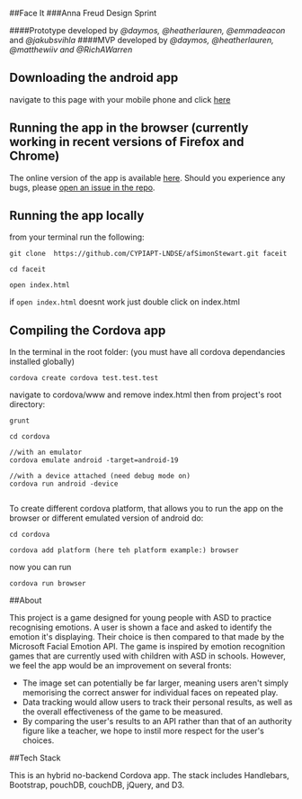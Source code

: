 ##Face It
###Anna Freud Design Sprint

####Prototype developed by *@daymos, @heatherlauren, @emmadeacon* and *@jakubsvihla*
####MVP developed by *@daymos, @heatherlauren, @matthewiiv and @RichAWarren*

## Downloading the android app

navigate to this page with your mobile phone and click [here](https://github.com/CYPIAPT-LNDSE/Face-It/blob/e7675c6e15dbd90286047c369ae21c73b9de511e/binary/android-debug.apk?raw=true)
## Running the app in the browser (currently working in recent versions of Firefox and Chrome)

The online version of the app is available [here](https://cypiapt-lndse.github.io/Face-It/). Should you experience any bugs, please [open an issue in the repo](https://github.com/CYPIAPT-LNDSE/Face-It/issues).

## Running the app locally

from your terminal run the following:
```
git clone  https://github.com/CYPIAPT-LNDSE/afSimonStewart.git faceit

cd faceit

open index.html

```
if `open index.html` doesnt work just double click on index.html

## Compiling the Cordova app

In the terminal in the root folder: (you must have all cordova dependancies installed globally)
```
cordova create cordova test.test.test
```
navigate to cordova/www and remove index.html
then from project's root directory:
```
grunt

cd cordova

//with an emulator
cordova emulate android -target=android-19

//with a device attached (need debug mode on)
cordova run android -device


```
To create different cordova platform, that allows you to run the app on the browser or different emulated version of android do:
```
cd cordova

cordova add platform (here teh platform example:) browser
```
now you can run
```
cordova run browser
```

##About

This project is a game designed for young people with ASD to practice recognising emotions. A user is shown a face and asked to identify the emotion it's displaying. Their choice is then compared to that made by the Microsoft Facial Emotion API. The game is inspired by emotion recognition games that are currently used with children with ASD in schools. However, we feel the app would be an improvement on several fronts:
* The image set can potentially be far larger, meaning users aren't simply memorising the correct answer for individual faces on repeated play.
* Data tracking would allow users to track their personal results, as well as the overall effectiveness of the game to be measured.
* By comparing the user's results to an API rather than that of an authority figure like a teacher, we hope to instil more respect for the user's choices.

##Tech Stack

This is an hybrid no-backend Cordova app. The stack includes Handlebars, Bootstrap, pouchDB, couchDB, jQuery, and D3.  
